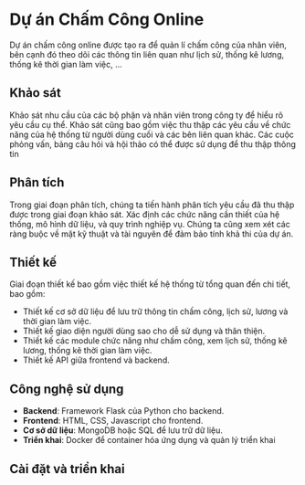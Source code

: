 # Dự án Chấm Công Online

Dự án chấm công online được tạo ra để quản lí chấm công của nhân viên, bên cạnh đó theo dõi các thông tin liên quan như lịch sử, thống kê lương, thống kê thời gian làm việc, ...

## Khảo sát
Khảo sát nhu cầu của các bộ phận và nhân viên trong công ty để hiểu rõ yêu cầu cụ thể. Khảo sát cũng bao gồm việc thu thập các yêu cầu về chức năng của hệ thống từ người dùng cuối và các bên liên quan khác. Các cuộc phỏng vấn, bảng câu hỏi và hội thảo có thể được sử dụng để thu thập thông tin


## Phân tích
Trong giai đoạn phân tích, chúng ta tiến hành phân tích yêu cầu đã thu thập được trong giai đoạn khảo sát. Xác định các chức năng cần thiết của hệ thống, mô hình dữ liệu, và quy trình nghiệp vụ. Chúng ta cũng xem xét các ràng buộc về mặt kỹ thuật và tài nguyên để đảm bảo tính khả thi của dự án.


## Thiết kế
Giai đoạn thiết kế bao gồm việc thiết kế hệ thống từ tổng quan đến chi tiết, bao gồm: 
- Thiết kế cơ sở dữ liệu để lưu trữ thông tin chấm công, lịch sử, lương và thời gian làm việc.
- Thiết kế giao diện người dùng sao cho dễ sử dụng và thân thiện.
- Thiết kế các module chức năng như chấm công, xem lịch sử, thống kê lương, thống kê thời gian làm việc.
- Thiết kế API giữa frontend và backend.


## Công nghệ sử dụng 
- **Backend**: Framework Flask của Python cho backend.
- **Frontend**: HTML, CSS, Javascript cho frontend.
- **Cơ sở dữ liệu**: MongoDB hoặc SQL để lưu trữ dữ liệu.
- **Triển khai**: Docker để container hóa ứng dụng và quản lý triển khai

## Cài đặt và triển khai


